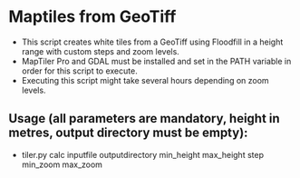 # Maptiles from GeoTiff
* This script creates white tiles from a GeoTiff using Floodfill in a height range with custom steps and zoom levels.
* MapTiler Pro and GDAL must be installed and set in the PATH variable in order for this script to execute.
* Executing this script might take several hours depending on zoom levels.

## Usage (all parameters are mandatory, height in metres, output directory must be empty):
* tiler.py calc inputfile outputdirectory min_height max_height step min_zoom max_zoom